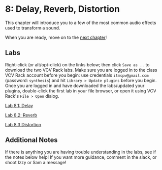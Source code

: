 # 8: Delay, Reverb, Distortion

This chapter will introduce you to a few of the most common audio effects used to transform a sound.

When you are ready, move on to the [next chapter](../Chapter-09/chapter09.md)! 

## Labs

Right-click (or alt/opt-click) on the links below; then click `Save as ..` to download the two VCV Rack labs.  Make sure you are logged in to the class VCV Rack account before you begin: use credentials `itmspw@gmail.com` (password: `synthesis`) and hit `Library > Update plugins` before you begin.  Once you are logged in and have downloaded the labs/updated your plugins, double-click the first lab in your file browser, or open it using VCV Rack's `File > Open` dialog.  

[Lab 8.1: Delay](./patches/lab_8_1_annotated.vcv)

[Lab 8.2: Reverb](./patches/lab_8_2_annotated.vcv)

[Lab 8.3 Distortion](./patches/lab_8_3_annotated.vcv)



## Additional Notes

If there is anything you are having trouble understanding in the labs, see if the notes below help! If you want more guidance, comment in the slack, or shoot Izzy or Sam a message!


